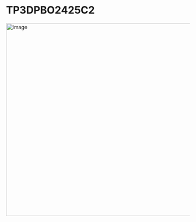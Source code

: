 # TP3DPBO2425C2



<img width="848" height="528" alt="image" src="https://github.com/user-attachments/assets/f032f42a-672a-4437-961c-261a7a7d3cc5" />

